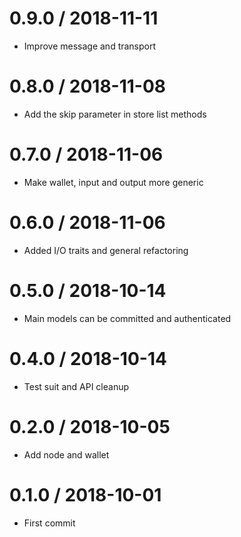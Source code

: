0.9.0 / 2018-11-11
==================

 * Improve message and transport

0.8.0 / 2018-11-08
==================

 * Add the skip parameter in store list methods

0.7.0 / 2018-11-06
==================

* Make wallet, input and output more generic

0.6.0 / 2018-11-06
==================

* Added I/O traits and general refactoring

0.5.0 / 2018-10-14
==================

 * Main models can be committed and authenticated

0.4.0 / 2018-10-14
==================

 * Test suit and API cleanup

0.2.0 / 2018-10-05
==================

  * Add node and wallet

0.1.0 / 2018-10-01
==================

  * First commit
